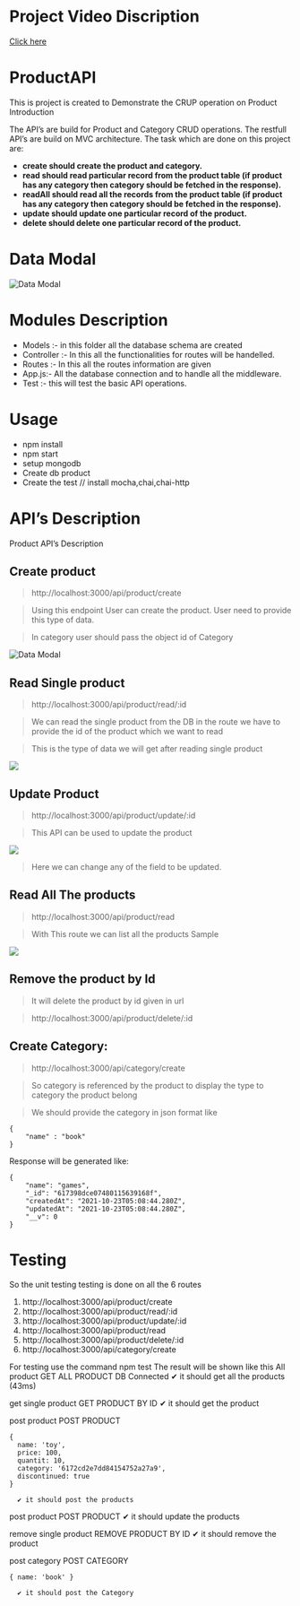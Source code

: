# Project Video Discription

[Click here](https://youtu.be/3qW3cziPDQs)

# ProductAPI
This is project is created to Demonstrate the CRUP operation on Product
Introduction

The API’s are build for Product and Category CRUD operations. The restfull API’s are build on MVC architecture. The task which are done on this project are:

- **create should create the product and category.**
- **read should read particular record from the product table (if product has any category then category should be fetched in the response).**
- **readAll should read all the records from the product table (if product has any category then category should be fetched in the response).**
- **update should update one particular record of the product.**
- **delete should delete one particular record of the product.**

# Data Modal
![Data Modal](https://drive.google.com/uc?export=view&id=1cXyMBrBT7HMo8fvpvSO9OWoqgn1-Q4HN)

# Modules Description
-	Models :- in this folder all the  database schema are created 
-	Controller :- In this all the functionalities for routes will be handelled.
-	Routes :- In this all the routes information are given 
-	App.js:- All the database connection and to handle all the middleware. 
-	Test :- this will test the basic API operations.
 

# Usage
- npm install
- npm start
- setup mongodb
- Create db product
- Create the test // install mocha,chai,chai-http

# API’s Description
Product API’s Description
## Create product
>	http://localhost:3000/api/product/create

> Using this endpoint User can create the product. User need to provide this type of data.

> In category user should pass the object id of Category

![Data Modal](https://drive.google.com/uc?export=view&id=1Y9UBnc7eYDAq0GAAxwHPzwVtysyXxTED)

## Read Single product	
> http://localhost:3000/api/product/read/:id

>We can read the single product from the DB in the route we have to provide the id of the product which we want to read

>This is the type of data we will get after reading single product

![](https://drive.google.com/uc?export=view&id=1NjWPVWNnr-HILbLJ7wxGBhXJjgboKOz7)
     
## Update Product
> http://localhost:3000/api/product/update/:id

> This API can be used to update the product 

![](https://drive.google.com/uc?export=view&id=1-tqKJjomhQpo99HVDnEq08pIHGTZupk6)
 
> Here we can change any of the field to be updated.

## Read All The products
> http://localhost:3000/api/product/read

> With This route we can list all the products Sample 

![](https://drive.google.com/uc?export=view&id=1-tqKJjomhQpo99HVDnEq08pIHGTZupk6)
 


## Remove the product by Id

> It will delete the product by id given in url 

> http://localhost:3000/api/product/delete/:id

 

##	Create Category:
> http://localhost:3000/api/category/create

> So category is referenced by the product to display the type to category the product belong 

> We should provide the category in json format like 


```
{
    "name" : "book"
}
```

Response will be generated like:
```
{
    "name": "games",
    "_id": "617398dce07480115639168f",
    "createdAt": "2021-10-23T05:08:44.280Z",
    "updatedAt": "2021-10-23T05:08:44.280Z",
    "__v": 0
}
```




# Testing
So the  unit testing testing is done on all the 6 routes 
1.	http://localhost:3000/api/product/create
2.	http://localhost:3000/api/product/read/:id
3.	http://localhost:3000/api/product/update/:id
4.	http://localhost:3000/api/product/read
5.	http://localhost:3000/api/product/delete/:id
6.	http://localhost:3000/api/category/create

For testing use the command npm test
The result will be shown like this
All product
    GET ALL PRODUCT
DB Connected
      ✔ it should get all the products (43ms)

  get single product
    GET  PRODUCT BY ID
      ✔ it should get  the product

  post product
    POST  PRODUCT
```
{
  name: 'toy',
  price: 100,
  quantit: 10,
  category: '6172cd2e7dd84154752a27a9',
  discontinued: true
}
```
      ✔ it should post the products

  post product
    POST  PRODUCT
      ✔ it should update the products

  remove single product
    REMOVE  PRODUCT BY ID
      ✔ it should remove  the product

  post category
    POST  CATEGORY
```    
{ name: 'book' }
```
      ✔ it should post the Category

